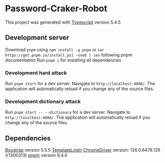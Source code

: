 # Password-Craker-Robot

This project was generated with [Typescript](https://github.com/angular/angular-cli) version 5.4.5

## Development server

Download `pnpm` using `npm install -g pnpm` or `iwr https://get.pnpm.io/install.ps1 -useb | iex` following pnpm documentation
Run `pnpm i` for installing all dependencies

### Development hard attack
Run `pnpm start` for a dev server. Navigate to `http://localhost:4000/`. The application will automatically reload if you change any of the source files.

### Development dictionary attack
Run `pnpm start -- --dictionary` for a dev server. Navigate to `http://localhost:4000/`. The application will automatically reload if you change any of the source files.

## Dependencies

[Boostrap](https://getbootstrap.com/) version 5.5.5
[TemplateLogIn](https://codepen.io/xmas1224/pen/MWJqbao)
[ChromeDriver](https://googlechromelabs.github.io/chrome-for-testing/#stable) version: 126.0.6478.126 (r1300313)
[pnpm](https://pnpm.io/installation) version 9.4.0

